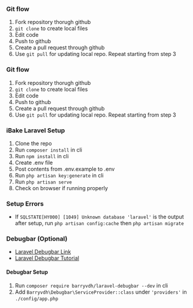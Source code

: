 ### Git flow

1. Fork repository thorugh github
2. `git clone` to create local files
3. Edit code
4. Push to github
5. Create a pull request through github
6. Use `git pull` for updating local repo. Repeat starting from step 3

### Git flow

1. Fork repository thorugh github
2. `git clone` to create local files
3. Edit code
4. Push to github
5. Create a pull request through github
6. Use `git pull` for updating local repo. Repeat starting from step 3

### iBake Laravel Setup

1. Clone the repo
2. Run `composer install` in cli
3. Run `npm install` in cli
4. Create .env file
5. Post contents from .env.example to .env
6. Run `php artisan key:generate` in cli
7. Run `php artisan serve`
8. Check on browser if running properly

### Setup Errors

-   If `SQLSTATE[HY000] [1049] Unknown database 'laravel'` is the output after setup, run `php artisan config:cache` then `php artisan migrate`

### Debugbar (Optional)

-   [Laravel Debugbar Link](https://github.com/barryvdh/laravel-debugbar)
-   [Laravel Debugbar Tutorial](https://youtu.be/2mqsVzgsV_c?t=1975)

#### Debugbar Setup

1. Run `composer require barryvdh/laravel-debugbar --dev` in cli
2. Add `Barryvdh\Debugbar\ServiceProvider::class` under `'providers'` in `./config/app.php`
